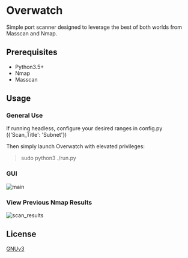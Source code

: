# Overwatch
Simple port scanner designed to leverage the best of both worlds from Masscan and Nmap.

## Prerequisites
- Python3.5+
- Nmap
- Masscan

## Usage

### General Use
If running headless, configure your desired ranges in config.py ({'Scan_Title': 'Subnet'})

Then simply launch Overwatch with elevated privileges:
>sudo python3 ./run.py


### GUI
![main](https://user-images.githubusercontent.com/64701075/132075379-c17ef979-df80-45f3-bf34-f4ce73429045.png)

### View Previous Nmap Results
![scan_results](https://user-images.githubusercontent.com/64701075/132075380-726908c8-1164-4566-b5b3-60fb0ab7f01a.png)

## License
[GNUv3](https://www.gnu.org/licenses/gpl-3.0.en.html)

